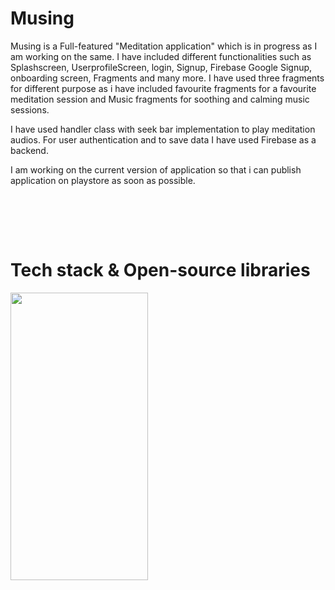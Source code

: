# Musing
<p align="center">  

Musing is a Full-featured "Meditation application" which is in progress as I am working on the same.
I have included different functionalities such as Splashscreen, UserprofileScreen, login, Signup, Firebase Google Signup, onboarding screen, Fragments and many more.
I have used three fragments for different purpose as i have included favourite fragments for a favourite meditation session and Music fragments for soothing and calming music sessions.

I have used handler class with seek bar implementation to play meditation audios.
For user authentication and to save data I have used Firebase as a backend.

I am working on the current version of application so that i can publish application on playstore as soon as possible.

<br></p>  
</br>
# Tech stack & Open-source libraries

<p float="left">
<img src="https://user-images.githubusercontent.com/72120614/115957509-c40ba500-a4b7-11eb-9209-4007554b9a68.png" width="220" height="460" />

 

